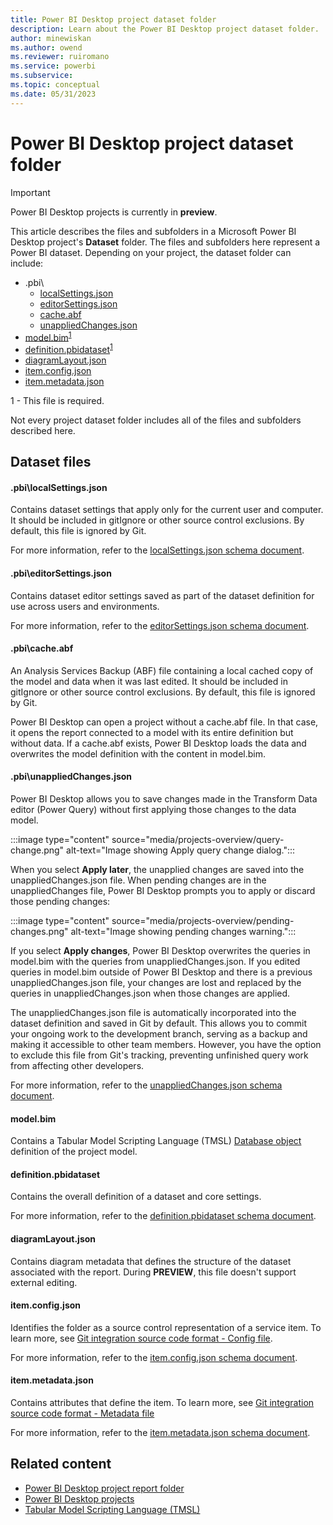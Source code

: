 ```yaml
---
title: Power BI Desktop project dataset folder
description: Learn about the Power BI Desktop project dataset folder.
author: minewiskan
ms.author: owend
ms.reviewer: ruiromano
ms.service: powerbi
ms.subservice:
ms.topic: conceptual
ms.date: 05/31/2023
---
```


# Power BI Desktop project dataset folder

> [!IMPORTANT]
> Power BI Desktop projects is currently in **preview**.

This article describes the files and subfolders in a Microsoft Power BI Desktop project's **Dataset** folder. The files and subfolders here represent a Power BI dataset. Depending on your project, the dataset folder can include:

- .pbi\
    - [localSettings.json](#pbilocalsettingsjson)
    - [editorSettings.json](#pbieditorsettingsjson)
    - [cache.abf](#pbicacheabf)
    - [unappliedChanges.json](#pbiunappliedchangesjson)
- [model.bim](#modelbim)<sup>[1](#required)</sup>
- [definition.pbidataset](#definitionpbidataset)<sup>[1](#required)</sup>
- [diagramLayout.json](#diagramlayoutjson)
- [item.config.json](#itemconfigjson)
- [item.metadata.json](#itemmetadatajson)

<a name="required">1</a> - This file is required.

Not every project dataset folder includes all of the files and subfolders described here.

## Dataset files

#### .pbi\localSettings.json

Contains dataset settings that apply only for the current user and computer. It should be included in gitIgnore or other source control exclusions. By default, this file is ignored by Git.

For more information, refer to the [localSettings.json schema document](https://github.com/microsoft/powerbi-desktop-samples/tree/main/item-schemas/dataset/localSettings.md).

#### .pbi\editorSettings.json

Contains dataset editor settings saved as part of the dataset definition for use across users and environments.

For more information, refer to the [editorSettings.json schema document](https://github.com/microsoft/powerbi-desktop-samples/tree/main/item-schemas/dataset/editorSettings.md).

#### .pbi\cache.abf

An Analysis Services Backup (ABF) file containing a local cached copy of the model and data when it was last edited. It should be included in gitIgnore or other source control exclusions. By default, this file is ignored by Git.

Power BI Desktop can open a project without a cache.abf file. In that case, it opens the report connected to a model with its entire definition but without data. If a cache.abf exists, Power BI Desktop loads the data and overwrites the model definition with the content in model.bim.

#### .pbi\unappliedChanges.json

Power BI Desktop allows you to save changes made in the Transform Data editor (Power Query) without first applying those changes to the data model.

:::image type="content" source="media/projects-overview/query-change.png" alt-text="Image showing Apply query change dialog.":::

When you select **Apply later**, the unapplied changes are saved into the unappliedChanges.json file. When pending changes are in the unappliedChanges file, Power BI Desktop prompts you to apply or discard those pending changes:

:::image type="content" source="media/projects-overview/pending-changes.png" alt-text="Image showing pending changes warning.":::

If you select **Apply changes**, Power BI Desktop overwrites the queries in model.bim with the queries from unappliedChanges.json. If you edited queries in model.bim outside of Power BI Desktop and there is a previous unappliedChanges.json file, your changes are lost and replaced by the queries in unappliedChanges.json when those changes are applied.

The unappliedChanges.json file is automatically incorporated into the dataset definition and saved in Git by default. This allows you to commit your ongoing work to the development branch, serving as a backup and making it accessible to other team members. However, you have the option to exclude this file from Git's tracking, preventing unfinished query work from affecting other developers.

For more information, refer to the [unappliedChanges.json schema document](https://github.com/microsoft/powerbi-desktop-samples/tree/main/item-schemas/dataset/unappliedChanges.md).

#### model.bim

Contains a Tabular Model Scripting Language (TMSL) [Database object](/analysis-services/tmsl/database-object-tmsl?view=power-bi-premium-current&preserve-view=true) definition of the project model.

#### definition.pbidataset

Contains the overall definition of a dataset and core settings.

For more information, refer to the [definition.pbidataset schema document](https://github.com/microsoft/powerbi-desktop-samples/tree/main/item-schemas/dataset/definition.pbidataset.md).

#### diagramLayout.json

Contains diagram metadata that defines the structure of the dataset associated with the report. During **PREVIEW**, this file doesn't support external editing.  

#### item.config.json

Identifies the folder as a source control representation of a service item. To learn more, see [Git integration source code format - Config file](/fabric/cicd/git-integration/source-code-format#config-file).

For more information, refer to the [item.config.json schema document](https://github.com/microsoft/powerbi-desktop-samples/tree/main/item-schemas/common/item.config.md).

#### item.metadata.json

Contains attributes that define the item. To learn more, see [Git integration source code format - Metadata file](/fabric/cicd/git-integration/source-code-format#metadata-file)

For more information, refer to the [item.metadata.json schema document](https://github.com/microsoft/powerbi-desktop-samples/tree/main/item-schemas/common/item.metadata.md).

## Related content

- [Power BI Desktop project report folder](projects-report.md)  
- [Power BI Desktop projects](projects-overview.md)  
- [Tabular Model Scripting Language (TMSL)](/analysis-services/tmsl/tabular-model-scripting-language-tmsl-reference?view=power-bi-premium-current&preserve-view=true)  
